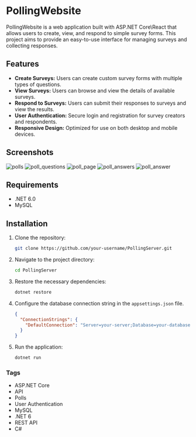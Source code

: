 # PollingWebsite

PollingWebsite is a web application built with ASP.NET Core\React that allows users to create, view, and respond to simple survey forms. This project aims to provide an easy-to-use interface for managing surveys and collecting responses.

## Features

- **Create Surveys:** Users can create custom survey forms with multiple types of questions.
- **View Surveys:** Users can browse and view the details of available surveys.
- **Respond to Surveys:** Users can submit their responses to surveys and view the results.
- **User Authentication:** Secure login and registration for survey creators and respondents.
- **Responsive Design:** Optimized for use on both desktop and mobile devices.

## Screenshots
![polls](https://github.com/user-attachments/assets/ae770db7-2b58-4bf6-8647-fedbc2bc22c4)
![poll_questions](https://github.com/user-attachments/assets/794aa3bd-4a5a-4644-94ce-8898d006fe21)
![poll_page](https://github.com/user-attachments/assets/021ba84a-ec42-4ae5-966a-a02be8f7a38e)
![poll_answers](https://github.com/user-attachments/assets/ed731836-abe1-4246-a8fc-753453c669a5)
![poll_answer](https://github.com/user-attachments/assets/16c6916d-cfb7-4480-b8b3-d5a9ccc4d094)

  
## Requirements

- .NET 6.0
- MySQL

## Installation

1. Clone the repository:

    ```bash
    git clone https://github.com/your-username/PollingServer.git
    ```

2. Navigate to the project directory:

    ```bash
    cd PollingServer
    ```

3. Restore the necessary dependencies:

    ```bash
    dotnet restore
    ```

4. Configure the database connection string in the `appsettings.json` file.

    ```json
    {
      "ConnectionStrings": {
        "DefaultConnection": "Server=your-server;Database=your-database;User=your-username;Password=your-password;"
      }
    }
    ```

5. Run the application:

    ```bash
    dotnet run
    ```

### Tags

- ASP.NET Core
- API
- Polls
- User Authentication
- MySQL
- .NET 6
- REST API
- C#
